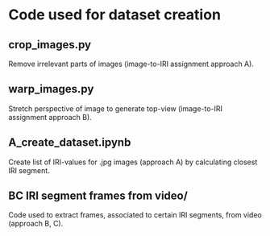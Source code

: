 # Code used for dataset creation

## crop_images.py
Remove irrelevant parts of images (image-to-IRI assignment approach A).

## warp_images.py
Stretch perspective of image to generate top-view (image-to-IRI assignment approach B).

## A_create_dataset.ipynb
Create list of IRI-values for .jpg images (approach A) by calculating closest IRI segment.

## BC IRI segment frames from video/
Code used to extract frames, associated to certain IRI segments, from video (approach B, C).